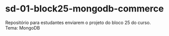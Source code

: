# sd-01-block25-mongodb-commerce
Repositório para estudantes enviarem o projeto do bloco 25 do curso. Tema: MongoDB
